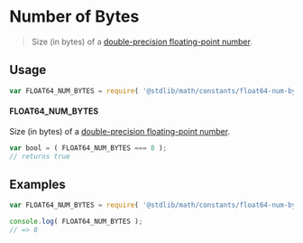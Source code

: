 # Number of Bytes

> Size (in bytes) of a [double-precision floating-point number][ieee754].

<section class="usage">

## Usage

``` javascript
var FLOAT64_NUM_BYTES = require( '@stdlib/math/constants/float64-num-bytes' );
```

#### FLOAT64_NUM_BYTES

Size (in bytes) of a [double-precision floating-point number][ieee754].

``` javascript
var bool = ( FLOAT64_NUM_BYTES === 8 );
// returns true
```

</section>

<!-- /.usage -->


<section class="examples">

## Examples

<!-- TODO: better example -->

``` javascript
var FLOAT64_NUM_BYTES = require( '@stdlib/math/constants/float64-num-bytes' );

console.log( FLOAT64_NUM_BYTES );
// => 8
```

</section>

<!-- /.examples -->


<section class="links">

[ieee754]: https://en.wikipedia.org/wiki/IEEE_754-1985

</section>

<!-- /.links -->
